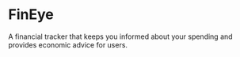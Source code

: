 # FinEye
  A financial tracker that keeps you informed about your spending and provides economic advice for users.

